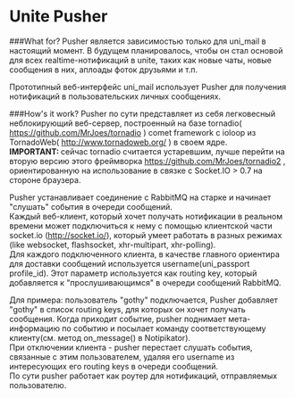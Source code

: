 Unite Pusher
========

###What for?
Pusher является зависимостью только для uni_mail в настоящий момент.
В будущем планировалось, чтобы он стал основой для всех realtime-нотификаций в unite, таких как новые чаты, новые сообщения в них, аплоады фоток друзьями и т.п.<br/>

Прототипный веб-интерфейс uni_mail использует Pusher для получения нотификаций в пользовательских личных сообщениях. <br/>

###How's it work?
Pusher по сути представляет из себя легковесный неблокирующий веб-сервер, построенный на базе tornadio( https://github.com/MrJoes/tornadio ) comet framework c ioloop из TornadoWeb( http://www.tornadoweb.org/ ) в своем ядре. <br/>
<b>IMPORTANT: </b> сейчас tornadio считается устаревшим, лучше перейти на вторую версию этого фреймворка https://github.com/MrJoes/tornadio2 , ориентированную на использование в связке с Socket.IO > 0.7 на стороне браузера.

Pusher устанавливает соединение с RabbitMQ на старке и начинает "слушать" события в очереди сообщений.<br/>
Каждый веб-клиент, который хочет получать нотификации в реальном времени может подключиться к нему с помощью клиентской части socket.io (http://socket.io/), который умеет работать в разных режимах (like websocket, flashsocket, xhr-multipart, xhr-polling).<br/>
Для каждого подключенного клиента, в качестве главного ориентира для доставки сообщений используется username(uni_passport profile_id).
Этот параметр используется как routing key, который добавляется к "прослушивающимся" в очереди сообщений RabbitMQ.

Для примера: пользователь "gothy" подключается, Pusher добавляет "gothy" в список routing keys, для которых он хочет получать сообщения.
Когда приходит событие, pusher поднимает мета-информацию по событию и посылает команду соответствующему клиенту(см. метод on_message() в Notipikator). <br/>
При отключении клиента - pusher перестает слушать события, связанные с этим пользователем, удаляя его username из интересующих его routing keys в очереди сообщений. <br/>
По сути pusher работает как роутер для нотификаций, отправляемых пользователю.
